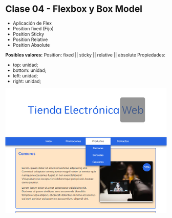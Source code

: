 # Clase 04 - Flexbox y Box Model

- Aplicación de Flex
- Position fixed (Fijo)
- Position Sticky
- Position Relative
- Position Absolute

**Posibles valores:**
Position: fixed || sticky || relative || absolute
Propiedades:
- top: unidad;
- bottom: unidad;
- left: unidad;
- right: unidad;


![Captura de pantalla](images/Clase_04.png)